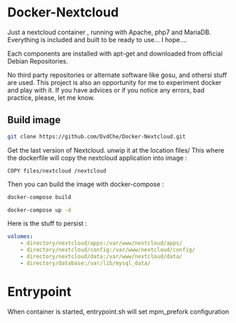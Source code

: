 # Docker-Nextcloud
Just a nextcloud container , running with Apache, php7 and MariaDB.
Everything is included and built to be ready to use... I hope....

Each components are installed with apt-get and downloaded from official Debian Repositories.

No third party repositories or alternate software like gosu, and othersi stuff are used.
This project is also an opportunity for me to experiment docker and play with it.
If you have advices or if you notice any errors, bad practice, please, let me know.

## Build image

```bash
git clone https://github.com/DvdChe/Docker-Nextcloud.git
```

Get the last version of Nextcloud. unwip it at the location files/
This where the dockerfile will copy the nextcloud application into image :
```
COPY files/nextcloud /nextcloud
```

Then you can build the image with docker-compose :

```bash
docker-compose build
```

```bash
docker-compose up -d
```

Here is the stuff to persist :

```yaml
volumes:
    - directory/nextcloud/apps:/var/www/nextcloud/apps/
    - directory/nextcloud/config:/var/www/nextcloud/config/
    - directory/nextcloud/data:/var/www/nextcloud/data/
    - directory/database:/var/lib/mysql_data/
```

# Entrypoint

When container is started, entrypoint.sh will set mpm_prefork configuration 
